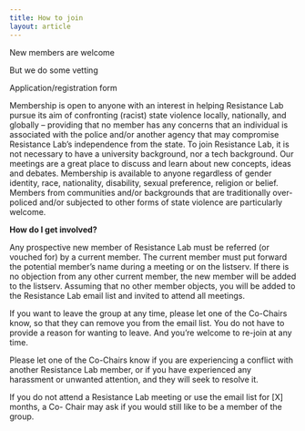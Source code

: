 ```yaml
---
title: How to join
layout: article
---
```


New members are welcome

But we do some vetting

Application/registration form

Membership is open to anyone with an interest in helping Resistance Lab pursue its aim of
confronting (racist) state violence locally, nationally, and globally – providing that no member
has any concerns that an individual is associated with the police and/or another agency that
may compromise Resistance Lab’s independence from the state.
To join Resistance Lab, it is not necessary to have a university background, nor a tech
background. Our meetings are a great place to discuss and learn about new concepts, ideas
and debates.
Membership is available to anyone regardless of gender identity, race, nationality, disability,
sexual preference, religion or belief. Members from communities and/or backgrounds that are
traditionally over-policed and/or subjected to other forms of state violence are particularly
welcome.

**How do I get involved?**

Any prospective new member of Resistance Lab must be referred (or vouched for) by a current member. 
The current member must put forward the potential member’s name during a meeting or on the listserv. 
If there is no objection from any other current member, the new member will be added to the listserv. 
Assuming that no other member objects, you will be added to the Resistance Lab email list and 
invited to attend all meetings.

If you want to leave the group at any time, please let one of the Co-Chairs know, so that they
can remove you from the email list. You do not have to provide a reason for wanting to leave.
And you’re welcome to re-join at any time.

Please let one of the Co-Chairs know if you are experiencing a conflict with another Resistance Lab 
member, or if you have experienced any harassment or unwanted attention, and they will seek to resolve 
it.

If you do not attend a Resistance Lab meeting or use the email list for [X] months, a Co-
Chair may ask if you would still like to be a member of the group.
